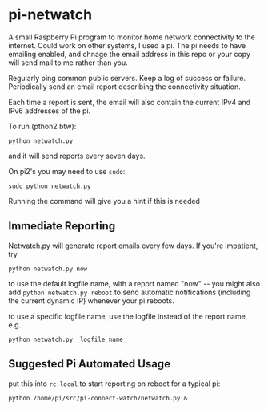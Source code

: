 # pi-netwatch

A small Raspberry Pi program to monitor home network connectivity to the internet. Could work on other systems, I used a pi. The pi needs to have emailing enabled, and chnage the email address in this repo or your copy will send mail to me rather than you.

Regularly ping common public servers. Keep a log of success or failure. Periodically send an email report describing the connectivity situation.

Each time a report is sent, the email will also contain the current IPv4 and IPv6 addresses of the pi.

To run (pthon2 btw):

`python netwatch.py`

and it will send reports every seven days.

On pi2's you may need to use `sudo`:

`sudo python netwatch.py`

Running the command will give you a hint if this is needed

## Immediate Reporting

Netwatch.py will generate report emails every few days. If you're impatient, try

`python netwatch.py now`

to use the default logfile name, with a report named "now" -- you might also add `python netwatch.py reboot` to send automatic notifications (including the current dynamic IP) whenever your pi reboots.

to use a specific logfile name, use the logfile instead of the report name, e.g.

`python netwatch.py _logfile_name_`

## Suggested Pi Automated Usage

put this into `rc.local` to start reporting on reboot for a typical pi:

```
python /home/pi/src/pi-connect-watch/netwatch.py &
```



